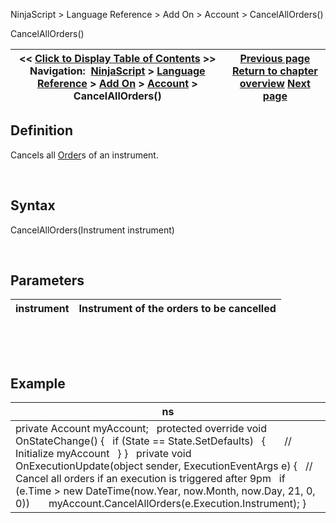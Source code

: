 ﻿


NinjaScript \> Language Reference \> Add On \> Account \> CancelAllOrders()






















CancelAllOrders()







| \<\< [Click to Display Table of Contents](accounts_cancelallorders.md) \>\> **Navigation:**     [NinjaScript](ninjascript.md) \> [Language Reference](language_reference_wip.md) \> [Add On](add_on.md) \> [Account](account_class.md) \> CancelAllOrders() | [Previous page](cancel.md) [Return to chapter overview](account_class.md) [Next page](change.md) |
| --- | --- |











## Definition


Cancels all [Order](order.md)s of an instrument.


 


## Syntax


CancelAllOrders(Instrument instrument)


 


## Parameters




| instrument | Instrument of the orders to be cancelled |
| --- | --- |



 


 


## Example




| ns |
| --- |
| private Account myAccount;   protected override void OnStateChange() {    if (State \=\= State.SetDefaults)    {        // Initialize myAccount    } }   private void OnExecutionUpdate(object sender, ExecutionEventArgs e) {    // Cancel all orders if an execution is triggered after 9pm    if (e.Time \> new DateTime(now.Year, now.Month, now.Day, 21, 0, 0))        myAccount.CancelAllOrders(e.Execution.Instrument); } |









